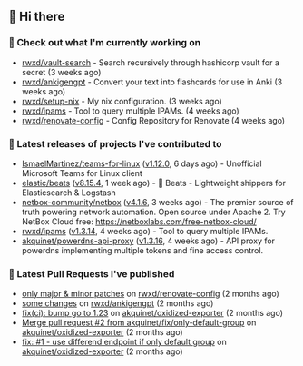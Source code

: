 ## 👋 Hi there

### 👷 Check out what I'm currently working on


- [rwxd/vault-search](https://github.com/rwxd/vault-search) - Search recursively through hashicorp vault for a secret  (3 weeks ago)
- [rwxd/ankigengpt](https://github.com/rwxd/ankigengpt) - Convert your text into flashcards for use in Anki (3 weeks ago)
- [rwxd/setup-nix](https://github.com/rwxd/setup-nix) - My nix configuration. (3 weeks ago)
- [rwxd/ipams](https://github.com/rwxd/ipams) - Tool to query multiple IPAMs. (4 weeks ago)
- [rwxd/renovate-config](https://github.com/rwxd/renovate-config) - Config Repository for Renovate (4 weeks ago)

### 🔭 Latest releases of projects I've contributed to


- [IsmaelMartinez/teams-for-linux](https://github.com/IsmaelMartinez/teams-for-linux) ([v1.12.0](https://github.com/IsmaelMartinez/teams-for-linux/releases/tag/v1.12.0), 6 days ago) - Unofficial Microsoft Teams for Linux client
- [elastic/beats](https://github.com/elastic/beats) ([v8.15.4](https://github.com/elastic/beats/releases/tag/v8.15.4), 1 week ago) - :tropical_fish: Beats - Lightweight shippers for Elasticsearch &amp; Logstash 
- [netbox-community/netbox](https://github.com/netbox-community/netbox) ([v4.1.6](https://github.com/netbox-community/netbox/releases/tag/v4.1.6), 3 weeks ago) - The premier source of truth powering network automation. Open source under Apache 2. Try NetBox Cloud free: https://netboxlabs.com/free-netbox-cloud/
- [rwxd/ipams](https://github.com/rwxd/ipams) ([v1.3.14](https://github.com/rwxd/ipams/releases/tag/v1.3.14), 4 weeks ago) - Tool to query multiple IPAMs.
- [akquinet/powerdns-api-proxy](https://github.com/akquinet/powerdns-api-proxy) ([v1.3.16](https://github.com/akquinet/powerdns-api-proxy/releases/tag/v1.3.16), 4 weeks ago) - API proxy for powerdns implementing multiple tokens and fine access control.

### 🔨 Latest Pull Requests I've published


- [only major &amp; minor patches](https://github.com/rwxd/renovate-config/pull/2) on [rwxd/renovate-config](https://github.com/rwxd/renovate-config) (2 months ago)
- [some changes](https://github.com/rwxd/ankigengpt/pull/84) on [rwxd/ankigengpt](https://github.com/rwxd/ankigengpt) (2 months ago)
- [fix(ci): bump go to 1.23](https://github.com/akquinet/oxidized-exporter/pull/4) on [akquinet/oxidized-exporter](https://github.com/akquinet/oxidized-exporter) (2 months ago)
- [Merge pull request #2 from akquinet/fix/only-default-group](https://github.com/akquinet/oxidized-exporter/pull/3) on [akquinet/oxidized-exporter](https://github.com/akquinet/oxidized-exporter) (2 months ago)
- [fix: #1 - use differend endpoint if only default group](https://github.com/akquinet/oxidized-exporter/pull/2) on [akquinet/oxidized-exporter](https://github.com/akquinet/oxidized-exporter) (2 months ago)
